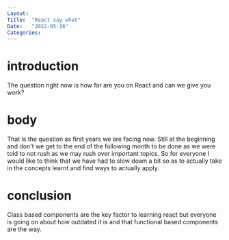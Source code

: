 ```yaml
---
Layout:
Title:  "React say what"
Date:   "2022-05-16"
Categories:
---
```

# introduction
The question right now is how far are you on React and can we give you work? 


# body
That is the question as first years we are facing now. Still at the beginning and don't we get to the end of the following month to be done as we were told to not rush as we may rush over important topics. So for everyone I would like to think that we have had to slow down a bit so as to actually take in the concepts learnt and find ways to actually apply.



# conclusion
Class based components are the key factor to learning react but everyone is going on about how outdated it is and that functional based components are the way.